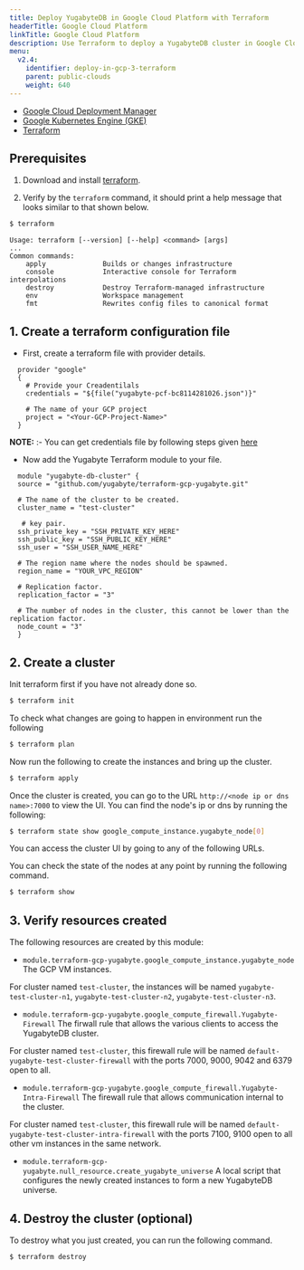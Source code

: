 ```yaml
---
title: Deploy YugabyteDB in Google Cloud Platform with Terraform
headerTitle: Google Cloud Platform
linkTitle: Google Cloud Platform
description: Use Terraform to deploy a YugabyteDB cluster in Google Cloud Platform.
menu:
  v2.4:
    identifier: deploy-in-gcp-3-terraform
    parent: public-clouds
    weight: 640
---
```


<ul class="nav nav-tabs-alt nav-tabs-yb">

  <li >
    <a href="/latest/deploy/public-clouds/gcp/gcp-deployment-manager" class="nav-link">
      <i class="icon-shell"></i>
      Google Cloud Deployment Manager
    </a>
  </li>

  <li>
    <a href="/latest/deploy/public-clouds/gcp/gke" class="nav-link">
      <i class="fas fa-cubes" aria-hidden="true"></i>
      Google Kubernetes Engine (GKE)
    </a>
  </li>

  <li >
    <a href="/latest/deploy/public-clouds/gcp/terraform" class="nav-link active">
      <i class="icon-shell"></i>
      Terraform
    </a>
  </li>

</ul>

## Prerequisites

1. Download and install [terraform](https://www.terraform.io/downloads.html).

2. Verify by the `terraform` command, it should print a help message that looks similar to that shown below.

```sh
$ terraform
```

```
Usage: terraform [--version] [--help] <command> [args]
...
Common commands:
    apply              Builds or changes infrastructure
    console            Interactive console for Terraform interpolations
    destroy            Destroy Terraform-managed infrastructure
    env                Workspace management
    fmt                Rewrites config files to canonical format
```

## 1. Create a terraform configuration file

* First, create a terraform file with provider details.

```
  provider "google"
  {
    # Provide your Creadentilals
    credentials = "${file("yugabyte-pcf-bc8114281026.json")}"

    # The name of your GCP project
    project = "<Your-GCP-Project-Name>"
  }
```

  **NOTE:** :- You can get credentials file by following steps given [here](https://cloud.google.com/docs/authentication/getting-started)

* Now add the Yugabyte Terraform module to your file.

```
  module "yugabyte-db-cluster" {
  source = "github.com/yugabyte/terraform-gcp-yugabyte.git"

  # The name of the cluster to be created.
  cluster_name = "test-cluster"

   # key pair.
  ssh_private_key = "SSH_PRIVATE_KEY_HERE"
  ssh_public_key = "SSH_PUBLIC_KEY_HERE"
  ssh_user = "SSH_USER_NAME_HERE"

  # The region name where the nodes should be spawned.
  region_name = "YOUR_VPC_REGION"

  # Replication factor.
  replication_factor = "3"

  # The number of nodes in the cluster, this cannot be lower than the replication factor.
  node_count = "3"
  }
```

## 2. Create a cluster

Init terraform first if you have not already done so.

```sh
$ terraform init
```

To check what changes are going to happen in environment run the following

```sh
$ terraform plan
```

Now run the following to create the instances and bring up the cluster.

```sh
$ terraform apply
```

Once the cluster is created, you can go to the URL `http://<node ip or dns name>:7000` to view the UI. You can find the node's ip or dns by running the following:

```sh
$ terraform state show google_compute_instance.yugabyte_node[0]
```

You can access the cluster UI by going to any of the following URLs.

You can check the state of the nodes at any point by running the following command.

```sh
$ terraform show
```

## 3. Verify resources created

The following resources are created by this module:

- `module.terraform-gcp-yugabyte.google_compute_instance.yugabyte_node` The GCP VM instances.

For cluster named `test-cluster`, the instances will be named `yugabyte-test-cluster-n1`, `yugabyte-test-cluster-n2`, `yugabyte-test-cluster-n3`.

- `module.terraform-gcp-yugabyte.google_compute_firewall.Yugabyte-Firewall` The firwall rule that allows the various clients to access the YugabyteDB cluster.

For cluster named `test-cluster`, this firewall rule will be named `default-yugabyte-test-cluster-firewall` with the ports 7000, 9000, 9042 and 6379 open to all.

- `module.terraform-gcp-yugabyte.google_compute_firewall.Yugabyte-Intra-Firewall` The firewall rule that allows communication internal to the cluster.

For cluster named `test-cluster`, this firewall rule will be named `default-yugabyte-test-cluster-intra-firewall` with the ports 7100, 9100 open to all other vm instances in the same network.

- `module.terraform-gcp-yugabyte.null_resource.create_yugabyte_universe` A local script that configures the newly created instances to form a new YugabyteDB universe.

## 4. Destroy the cluster (optional)

To destroy what you just created, you can run the following command.

```sh
$ terraform destroy
```
